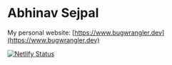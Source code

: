 # Abhinav Sejpal

My personal website: [https://www.bugwrangler.dev](https://www.bugwrangler.dev)

[![Netlify Status](https://api.netlify.com/api/v1/badges/f1047256-b20a-4265-8b98-a36c42d1b943/deploy-status)](https://app.netlify.com/sites/bugwrangler/deploys)
